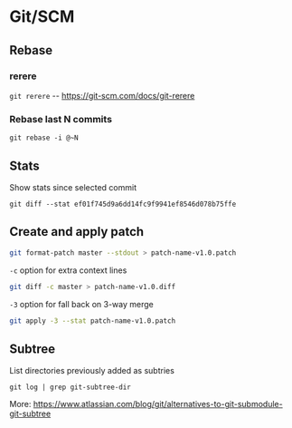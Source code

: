 # Git/SCM

## Rebase

### rerere
`git rerere` -- https://git-scm.com/docs/git-rerere

### Rebase last N commits
`git rebase -i @~N`


## Stats

Show stats since selected commit
```
git diff --stat ef01f745d9a6dd14fc9f9941ef8546d078b75ffe
```


## Create and apply patch

```bash
git format-patch master --stdout > patch-name-v1.0.patch
```

`-c` option for extra context lines
```bash
git diff -c master > patch-name-v1.0.diff
```

`-3` option for fall back on 3-way merge
```bash
git apply -3 --stat patch-name-v1.0.patch
```

## Subtree
List directories previously added as subtries
```shell
git log | grep git-subtree-dir
```

More: https://www.atlassian.com/blog/git/alternatives-to-git-submodule-git-subtree
